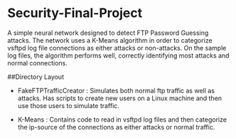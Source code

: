 # Security-Final-Project

A simple neural network designed to detect FTP Password Guessing attacks. The network uses a K-Means algorithm in order to categorize vsftpd log file connections as 
either attacks or non-attacks. On the sample log files, the algorithm performs well, correctly identifying most attacks and normal connections.

##Directory Layout

 
 - FakeFTPTrafficCreator : Simulates both normal ftp traffic as well as attacks. Has scripts to create new users on a Linux machine and then use those users to simulate traffic.
 
 - K-Means : Contains code to read in vsftpd log files and then categorize the ip-source of the connections as either attacks or normal traffic.  


